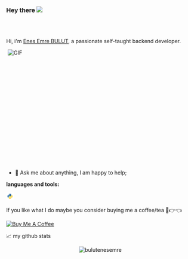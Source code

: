 ### Hey there <img src="https://media.giphy.com/media/hvRJCLFzcasrR4ia7z/giphy.gif" width="25px">

<br></br>

Hi, i'm [Enes Emre BULUT](https://www.linkedin.com/in/bulutenesemre/), a passionate self-taught backend developer.



  <img align="right" alt="GIF" src="https://github.com/abhisheknaiidu/abhisheknaiidu/blob/master/code.gif?raw=true" width="500" height="320" />
  
- 💬 Ask me about anything, I am happy to help;

**languages and tools:**  

<code><img height="20" src="https://raw.githubusercontent.com/github/explore/80688e429a7d4ef2fca1e82350fe8e3517d3494d/topics/python/python.png"></code>


If you like what I do maybe you consider buying me a coffee/tea 🥺👉👈

<a href="https://www.buymeacoffee.com/bulutenesemre" target="_blank"><img src="https://cdn.buymeacoffee.com/buttons/v2/default-red.png" alt="Buy Me A Coffee" width="150" ></a>


📈 my github stats

<p align="center"> <img src="https://github-readme-stats.vercel.app/api?username=bulutenesemre&show_icons=true&theme=gotham" alt="bulutenesemre" />




